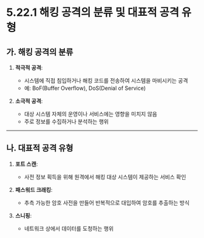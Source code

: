 # 5.22.1 해킹 공격의 분류 및 대표적 공격 유형

## 가. 해킹 공격의 분류
1. **적극적 공격**:
   - 시스템에 직접 침입하거나 해킹 코드를 전송하여 시스템을 마비시키는 공격
   - 예: BoF(Buffer Overflow), DoS(Denial of Service)

2. **소극적 공격**:
   - 대상 시스템 자체의 운영이나 서비스에는 영향을 미치지 않음
   - 주로 정보를 수집하거나 분석하는 행위

---

## 나. 대표적 공격 유형
1. **포트 스캔**:
   - 사전 정보 획득을 위해 원격에서 해킹 대상 시스템이 제공하는 서비스 확인

2. **패스워드 크래킹**:
   - 추측 가능한 암호 사전을 만들어 반복적으로 대입하여 암호를 추출하는 방식

3. **스니핑**:
   - 네트워크 상에서 데이터를 도청하는 행위
